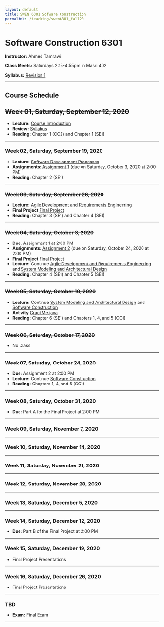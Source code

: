 ```yaml
---
layout: default
title: SWEN 6301 Sofware Construction
permalink: /teaching/swen6301_fall20
---
```


# Software Construction 6301

**Instructor:** Ahmed Tamrawi

**Class Meets:** Saturdays 2:15-4:55pm in Masri 402

**Syllabus:** [Revision 1](/teaching/swen6301-fall20/SWEN6301-syllabus-fall2020.pdf)

<!--**[Anonymous Feedback](https://docs.google.com/forms/d/e/1FAIpQLSdwe6CQ1RbXK8Yp09B73LBvPRauZdRQHwjDbOXswe8BXaZhUg/viewform?usp=sf_link)**-->


---

## Course Schedule

## ~~Week 01, Saturday, September 12, 2020~~
- **Lecture:** [Course Introduction](/teaching/swen6301-fall20/SWEN6301_Module_01.pdf)
- **Review:** [Syllabus](/teaching/swen6301-fall20/SWEN6301-syllabus-fall2020.pdf)
- **Reading:** Chapter 1 (CC2) and Chapter 1 (SE1)

---

### ~~Week 02, Saturday, September 19, 2020~~
- **Lecture:** [Software Development Processes](/teaching/swen6301-fall20/SWEN6301_Module_02.pdf)
- **Assignments:** [Assignment 1](teaching/swen6301-fall20/SWEN6301-Assignment1.pdf) (due on Saturday, October 3, 2020 at 2:00 PM)
- **Reading:** Chapter 2 (SE1)

---

### ~~Week 03, Saturday, September 26, 2020~~
- **Lecture:** [Agile Development and Requirements Engineering](/teaching/swen6301-fall20/SWEN6301_Module_03.pdf)
- **Final Project** [Final Project](teaching/swen6301-fall20/SWEN6301-Project.pdf)
- **Reading:** Chapter 3 (SE1) and Chapter 4 (SE1)

---

### ~~Week 04, Saturday, October 3, 2020~~
- **Due:** Assignment 1 at 2:00 PM
- **Assignments:** [Assignment 2](teaching/swen6301-fall20/SWEN6301-Assignment2.pdf) (due on Saturday, October 24, 2020 at 2:00 PM)
- **Final Project** [Final Project](teaching/swen6301-fall20/SWEN6301-Project.pdf)
- **Lecture:** Continue [Agile Development and Requirements Engineering](/teaching/swen6301-fall20/SWEN6301_Module_03.pdf) and [System Modeling and Architectural Design](/teaching/swen6301-fall20/SWEN6301_Module_04.pdf)
- **Reading:** Chapter 4 (SE1) and Chapter 5 (SE1)

---

### ~~Week 05, Saturday, October 10, 2020~~
- **Lecture:** Continue [System Modeling and Architectural Design](/teaching/swen6301-fall20/SWEN6301_Module_04.pdf) and [Software Construction](/teaching/swen6301-fall20/SWEN6301_Module_05.pdf)
- **Activity** [CrackMe.java](https://gist.github.com/atamrawi/be5f2c23641f00c2cba41f0b6c6e7f62)
- **Reading:** Chapter 6 (SE1) and Chapters 1, 4, and 5 (CC1)

---

### ~~Week 06, Saturday, October 17, 2020~~
- No Class

---

### Week 07, Saturday, October 24, 2020
- **Due:** Assignment 2 at 2:00 PM
- **Lecture:** Continue [Software Construction](/teaching/swen6301-fall20/SWEN6301_Module_05.pdf)
- **Reading:** Chapters 1, 4, and 5 (CC1)

---

### Week 08, Saturday, October 31, 2020
- **Due:** Part A for the Final Project at 2:00 PM

---

### Week 09, Saturday, November 7, 2020

---

### Week 10, Saturday, November 14, 2020

---

### Week 11, Saturday, November 21, 2020

---

### Week 12, Saturday, November 28, 2020

---

### Week 13, Saturday, December 5, 2020

---

### Week 14, Saturday, December 12, 2020
- **Due:** Part B of the Final Project at 2:00 PM

---

### Week 15, Saturday, December 19, 2020
- Final Project Presentations

---

### Week 16, Saturday, December 26, 2020
- Final Project Presentations

---

### TBD
- **Exam:** Final Exam

---